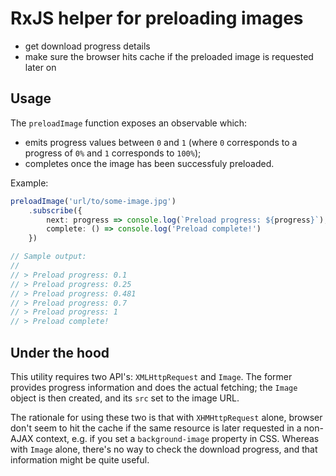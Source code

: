 # RxJS helper for preloading images

* get download progress details
* make sure the browser hits cache if the preloaded image is requested later on

## Usage

The `preloadImage` function exposes an observable which:
* emits progress values between `0` and `1` (where `0` corresponds to a progress of `0%` and `1` corresponds to `100%`);
* completes once the image has been successfuly preloaded.

Example:
```typescript
preloadImage('url/to/some-image.jpg')
    .subscribe({
        next: progress => console.log(`Preload progress: ${progress}`),
        complete: () => console.log('Preload complete!')
    })

// Sample output:
//
// > Preload progress: 0.1
// > Preload progress: 0.25
// > Preload progress: 0.481
// > Preload progress: 0.7
// > Preload progress: 1
// > Preload complete!
```

## Under the hood

This utility requires two API's: `XMLHttpRequest` and `Image`. The former provides progress information and does the actual fetching; the `Image` object is then created, and its `src` set to the image URL.

The rationale for using these two is that with `XHMHttpRequest` alone, browser don't seem to hit the cache if the same resource is later requested in a non-AJAX context, e.g. if you set a `background-image` property in CSS. Whereas with `Image` alone, there's no way to check the download progress, and that information might be quite useful.